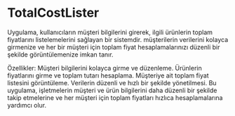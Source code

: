 # TotalCostLister
Uygulama, kullanıcıların müşteri bilgilerini girerek, ilgili ürünlerin toplam fiyatlarını listelemelerini sağlayan bir sistemdir. müşterilerin verilerini kolayca girmenize ve her bir müşteri için toplam fiyat hesaplamalarınızı düzenli bir şekilde görüntülemenize imkan tanır.

Özellikler:
Müşteri bilgilerini kolayca girme ve düzenleme.
Ürünlerin fiyatlarını girme ve toplam tutarı hesaplama.
Müşteriye ait toplam fiyat listesini görüntüleme.
Verilerin düzenli ve hızlı bir şekilde yönetilmesi.
Bu uygulama, işletmelerin müşteri ve ürün bilgilerini daha düzenli bir şekilde takip etmelerine ve her müşteri için toplam fiyatları hızlıca hesaplamalarına yardımcı olur.
